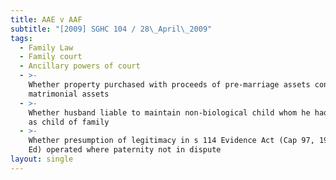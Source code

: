 ```yaml
---
title: AAE v AAF
subtitle: "[2009] SGHC 104 / 28\_April\_2009"
tags:
  - Family Law
  - Family court
  - Ancillary powers of court
  - >-
    Whether property purchased with proceeds of pre-marriage assets considered
    matrimonial assets
  - >-
    Whether husband liable to maintain non-biological child whom he had treated
    as child of family
  - >-
    Whether presumption of legitimacy in s 114 Evidence Act (Cap 97, 1997 Rev
    Ed) operated where paternity not in dispute
layout: single
---
```


